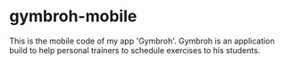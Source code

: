 # gymbroh-mobile
This is the mobile code of my app 'Gymbroh'. Gymbroh is an application build to help personal trainers to schedule exercises to his students.
